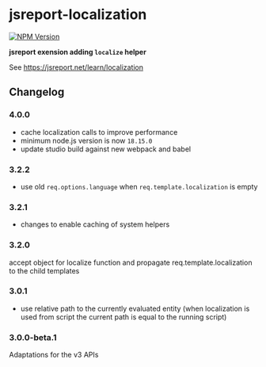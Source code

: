 # jsreport-localization
[![NPM Version](http://img.shields.io/npm/v/@jsreport/jsreport-localization.svg?style=flat-square)](https://npmjs.com/package/@jsreport/jsreport-localization)

**jsreport exension adding `localize` helper**

See https://jsreport.net/learn/localization

## Changelog

### 4.0.0

- cache localization calls to improve performance
- minimum node.js version is now `18.15.0`
- update studio build against new webpack and babel

### 3.2.2

- use old `req.options.language` when `req.template.localization` is empty

### 3.2.1

- changes to enable caching of system helpers

### 3.2.0

accept object for localize function and propagate req.template.localization to the child templates

### 3.0.1

- use relative path to the currently evaluated entity (when localization is used from script the current path is equal to the running script)

### 3.0.0-beta.1

Adaptations for the v3 APIs

